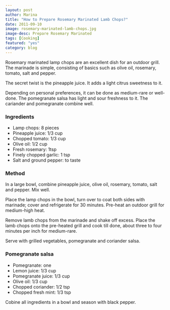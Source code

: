 ```yaml
---
layout: post
author: Marina
title: "How to Prepare Rosemary Marinated Lamb Chops?"
date: 2011-09-10
image: rosemary-marinated-lamb-chops.jpg
image-desc: Prepare Rosemary Marinated 
tags: [Cooking]
featured: "yes"
category: blog
---
```


Rosemary marinated lamp chops are an excellent dish for an outdoor grill. The marinade is simple, consisting of basics such as olive oil, rosemary, tomato, salt and pepper.  

The secret twist is the pineapple juice. It adds a light citrus sweetness to it. 

Depending on personal preferences, it can be done as medium-rare or well-done. The pomegranate salsa has light and sour freshness to it. The cariander and pomegranate combine well.

### Ingredients

* Lamp chops: 8 pieces
* Pineapple juice: 1/3 cup
* Chopped tomato: 1/3 cup
* Olive oil: 1/2 cup
* Fresh rosemary: 1tsp
* Finely chopped garlic: 1 tsp
* Salt and ground pepper: to taste

### Method

In a large bowl, combine pineapple juice, olive oil, rosemary, tomato, salt and pepper. Mix well. 

Place the lamp chops in the bowl, turn over to coat both sides with marinade; cover and refrigerate for 30 minutes. Pre-heat an outdoor grill for medium-high heat. 

Remove lamb chops from the marinade and shake off excess. Place the lamb chops onto the pre-heated grill and cook till done, about three to four minutes per inch for medium-rare.

Serve with grilled vegetables, pomegranate and coriander salsa.

### Pomegranate salsa

* Pomegranate: one
* Lemon juice: 1/3 cup
* Pomegranate juice: 1/3 cup
* Olive oil: 1/3 cup
* Chopped coriander: 1/2 tsp
* Chopped fresh mint: 1/3 tsp

Cobine all ingredients in a bowl and season with black pepper.